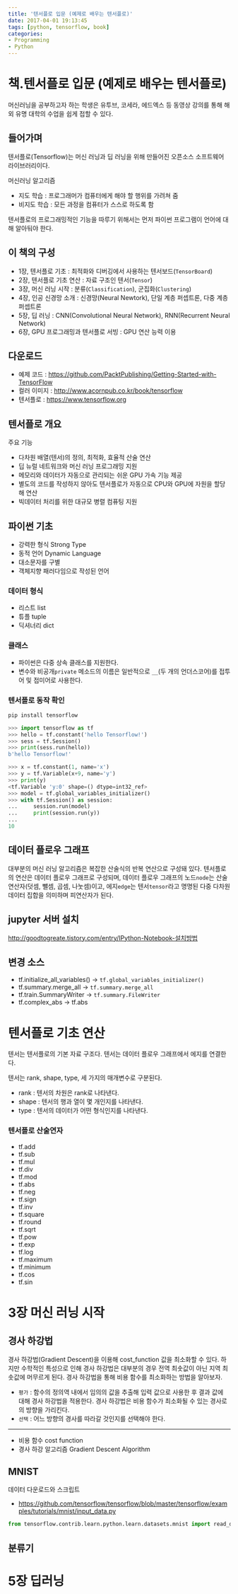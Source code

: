 ```yaml
---
title: '텐서플로 입문 (예제로 배우는 텐서플로)'
date: 2017-04-01 19:13:45
tags: [python, tensorflow, book]
categories:
- Programming
- Python
---
```


# 책.텐서플로 입문 (예제로 배우는 텐서플로)

머신러닝을 공부하고자 하는 학생은 유투브, 코세라, 에드엑스 등 동영상 강의를 통해 해외 유명 대학의 수업을 쉽게 접할 수 있다.

## 들어가며

텐서플로(Tensorflow)는 머신 러닝과 딥 러닝을 위해 만들어진 오픈소스 소프트웨어 라이브러리이다.

머신러닝 알고리즘
- 지도 학습 : 프로그래머가 컴퓨터에게 해야 할 행위를 가려쳐 줌
- 비지도 학습 : 모든 과정을 컴퓨터가 스스로 하도록 함

텐서플로의 프로그래밍적인 기능을 따루기 위해서는 먼저 파이썬 프로그램이 언어에 대해 알아둬야 한다.

## 이 책의 구성

- 1장, 텐서플로 기초 : 최적화와 디버깅에서 사용하는 텐서보드(`TensorBoard`)
- 2장, 텐서플로 기초 연산 : 자료 구조인 텐서(`Tensor`)
- 3장, 머신 러닝 시작 : 분류(`Classification`), 군집화(`Clustering`)
- 4장, 인공 신경망 소개 : 신경망(Neural Newtork), 단일 계층 퍼셉트론, 다중 계층 퍼셉트론
- 5장, 딥 러닝 : CNN(Convolutional Neural Network), RNN(Recurrent Neural Network)
- 6장, GPU 프로그래밍과 텐서플로 서빙 : GPU 연산 능력 이용

## 다운로드

- 예제 코드 : https://github.com/PacktPublishing/Getting-Started-with-TensorFlow
- 컬러 이미지 : http://www.acornpub.co.kr/book/tensorflow
- 텐서플로 : https://www.tensorflow.org

## 텐서플로 개요

주요 기능
- 다차원 배열(텐서)의 정의, 최적화, 효율적 산술 연산
- 딥 뉴럴 네트워크와 머신 러닝 프로그래밍 지원
- 메모리와 데이터가 자동으로 관리되는 쉬운 GPU 가속 기능 제공
- 별도의 코드를 작성하지 않아도 텐서플로가 자동으로 CPU와 GPU에 자원을 할당해 연산
- 빅데이터 처리를 위한 대규모 병렬 컴퓨팅 지원

## 파이썬 기초

- 강력한 형식 Strong Type
- 동적 언어 Dynamic Language
- 대소문자를 구별
- 객체지향 패러다임으로 작성된 언어

### 데이터 형식

- 리스트 list
- 튜플 tuple
- 딕셔너리 dict

### 클래스

- 파이썬은 다중 상속 클래스를 지원한다.
- 변수와 비공개`private` 메소드의 이름은 일반적으로 `__`(두 개의 언더스코어)를 접투어 및 접미어로 사용한다.

### 텐서플로 동작 확인

```sh
pip install tensorflow
```

```python
>>> import tensorflow as tf
>>> hello = tf.constant('hello Tensorflow!')
>>> sess = tf.Session()
>>> print(sess.run(hello))
b'hello Tensorflow!'
```

```python
>>> x = tf.constant(1, name='x')
>>> y = tf.Variable(x+9, name='y')
>>> print(y)
<tf.Variable 'y:0' shape=() dtype=int32_ref>
>>> model = tf.global_variables_initializer()
>>> with tf.Session() as session:
...     session.run(model)
...     print(session.run(y))
...
10
```

## 데이터 플로우 그래프

대부분의 머신 러닝 알고리즘은 복잡한 산술식의 반복 연산으로 구성돼 있다.
텐서플로의 연산은 데이터 플로우 그래프로 구성되며, 데이터 플로우 그래프의 노드`node`는 산술 연산자(덧셈, 뺄셈, 곱셈, 나눗셈)이고, 에지`edge`는 텐서`tensor`라고 명명된 다중 다차원 데이터 집합을 의미하며 피연산자가 된다.

## jupyter 서버 설치

http://goodtogreate.tistory.com/entry/IPython-Notebook-설치방법

## 변경 소스

- tf.initialize_all_variables() →  `tf.global_variables_initializer()`
- tf.summary.merge_all → `tf.summary.merge_all`
- tf.train.SummaryWriter → `tf.summary.FileWriter`
- tf.complex_abs → tf.abs

# 텐서플로 기초 연산

텐서는 텐서플로의 기본 자료 구조다.
텐서는 데이터 플로우 그래프에서 에지를 연결한다.

텐서는 rank, shape, type, 세 가지의 매개변수로 구분된다.
- rank : 텐서의 차원은 rank로 나타낸다.
- shape : 텐서의 행과 열이 몇 개인지를 나타낸다.
- type : 텐서의 데이터가 어떤 형식인지를 나타낸다.


### 텐서플로 산술연자

- tf.add
- tf.sub
- tf.mul
- tf.div
- tf.mod
- tf.abs
- tf.neg
- tf.sign
- tf.inv
- tf.square
- tf.round
- tf.sqrt
- tf.pow
- tf.exp
- tf.log
- tf.maximum
- tf.minimum
- tf.cos
- tf.sin


# 3장 머신 러닝 시작

## 경사 하강법

경사 하강법(Gradient Descent)을 이용해 cost_function 값을 최소화할 수 있다. 하지만 수학적인 특성으로 인해 경사 하강법은 대부분의 경우 전역 최솟값이 아닌 지역 최솟값에 머무르게 된다. 경사 하강법을 통해 비용 함수를 최소화하는 방법을 알아보자.

- `평가` : 함수의 정의역 내에서 임의의 값을 추출해 입력 값으로 사용한 후 결과 값에 대해 경사 하강법을 적용한다. 경사 하강법은 비용 함수가 최소화될 수 있는 경사로의 방향을 가리킨다.
- `선택` : 어느 방향의 경사를 따라갈 것인지를 선택해야 한다.

---

- 비용 함수 cost function
- 경사 하강 알고리즘 Gradient Descent Algorithm

## MNIST

데이터 다운로드와 스크립트
- https://github.com/tensorflow/tensorflow/blob/master/tensorflow/examples/tutorials/mnist/input_data.py

```python
from tensorflow.contrib.learn.python.learn.datasets.mnist import read_data_sets
```

## 분류기

# 5장 딥러닝
